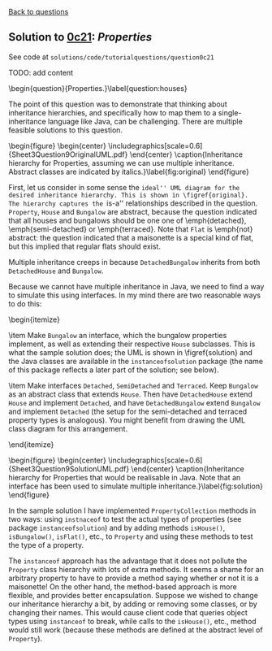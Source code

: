 [Back to questions](../README.md)

## Solution to [0c21](../questions/0c21): *Properties*

See code at `solutions/code/tutorialquestions/question0c21`

TODO: add content

\begin{question}{Properties.}\label{question:houses}

The point of this question was to demonstrate that thinking about inheritance hierarchies, and specifically
how to map them to a single-inheritance language like Java, can be challenging.  There are multiple feasible
solutions to this question.

\begin{figure}
\begin{center}
\includegraphics[scale=0.6]{Sheet3Question9OriginalUML.pdf}
\end{center}
\caption{Inheritance hierarchy for Properties, assuming we can use multiple inheritance.  Abstract classes are indicated by italics.}\label{fig:original}
\end{figure}


First, let us consider in some sense the ``ideal'' UML diagram for the desired inheritance hierarchy.
This is shown in \figref{original}.  The hierarchy captures the ``is-a'' relationships described in
the question.  `Property`, `House` and `Bungalow` are abstract, because
the question indicated that all houses and bungalows should be one one of \emph{detached}, \emph{semi-detached}
or \emph{terraced}.  Note that `Flat` is \emph{not} abstract: the question indicated that a maisonette
is a special kind of flat, but this implied that regular flats should exist.

Multiple inheritance creeps in because `DetachedBungalow` inherits from both `DetachedHouse`
and `Bungalow`.

Because we cannot have multiple inheritance in Java, we need to find a way to simulate this using interfaces.
In my mind there are two reasonable ways to do this:

\begin{itemize}

\item Make `Bungalow` an interface, which the bungalow properties implement, as well as extending their respective
`House` subclasses.  This is what the sample solution does; the UML is shown in \figref{solution} and the Java
classes are available in the `instanceofsolution` package (the name of this package reflects a later part of the solution; see below).

\item Make interfaces `Detached`, `SemiDetached` and `Terraced`.  Keep `Bungalow` as an abstract
class that extends `House`.  Then have `DetachedHouse` extend `House` and implement `Detached`,
and have `DetachedBungalow` extend `Bungalow` and implement `Detached` (the setup for the semi-detached
and terraced property types is analogous).  You might benefit from drawing the UML class diagram for this arrangement.

\end{itemize}

\begin{figure}
\begin{center}
\includegraphics[scale=0.6]{Sheet3Question9SolutionUML.pdf}
\end{center}
\caption{Inheritance hierarchy for Properties that would be realisable in Java.  Note that an interface has been used to simulate multiple inheritance.}\label{fig:solution}
\end{figure}

In the sample solution I have implemented `PropertyCollection` methods in two ways: using `instnaceof`
to test the actual types of properties (see package `instanceofsolution`) and by adding methods
`isHouse()`, `isBungalow()`,
`isFlat()`, etc., to `Property` and using these methods to test the type of a property.

The `instanceof` approach has the advantage that it does not pollute the `Property` class
hierarchy with lots of extra methods.  It seems a shame for an arbitrary property to have to provide
a method saying whether or not it is a maisonette!  On the other hand, the method-based approach is more flexible, and provides
better encapsulation.
Suppose we wished to change our inheritance hierarchy a bit, by adding or removing some classes, or by changing their names.
This would cause client code that queries object types using `instanceof` to break, while calls to the `isHouse()`, etc.,
method would still work (because these methods are defined at the abstract level of `Property`).

